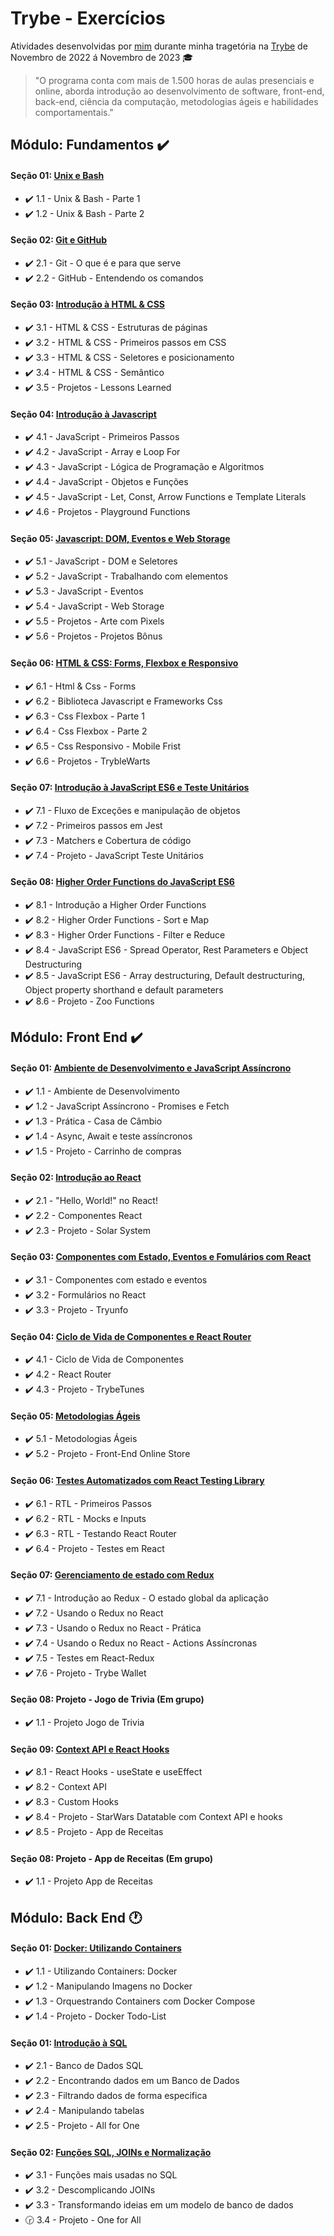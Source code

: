 # Trybe - Exercícios 

Atividades desenvolvidas por [mim](https://www.linkedin.com/in/luandersonalvesdev/) durante minha tragetória na [Trybe](https://www.betrybe.com/) de Novembro de 2022 á Novembro de 2023 :mortar_board: 

>"O programa conta com mais de 1.500 horas de aulas presenciais e online, aborda introdução ao desenvolvimento de software, front-end, back-end, ciência da computação, metodologias ágeis e habilidades comportamentais."

## Módulo: Fundamentos :heavy_check_mark:

#### Seção 01: [Unix e Bash](https://github.com/luandersonalvesdev/trybe-exercises/tree/main/fundamentos/session01-unix-e-shell)

- :heavy_check_mark: 1.1 - Unix & Bash - Parte 1
- :heavy_check_mark: 1.2 - Unix & Bash - Parte 2

#### Seção 02: [Git e GitHub](https://github.com/luandersonalvesdev/trybe-exercises/tree/main/fundamentos/session02-git-github-e-internet)

- :heavy_check_mark: 2.1 - Git - O que é e para que serve
- :heavy_check_mark: 2.2 - GitHub - Entendendo os comandos


#### Seção 03: [Introdução à HTML & CSS](https://github.com/luandersonalvesdev/trybe-exercises/tree/main/fundamentos/session03-introducao-a-html-e-css)

- :heavy_check_mark: 3.1 - HTML & CSS - Estruturas de páginas
- :heavy_check_mark: 3.2 - HTML & CSS - Primeiros passos em CSS
- :heavy_check_mark: 3.3 - HTML & CSS - Seletores e posicionamento
- :heavy_check_mark: 3.4 - HTML & CSS - Semântico
- :heavy_check_mark: 3.5 - Projetos - Lessons Learned

#### Seção 04: [Introdução à Javascript](https://github.com/luandersonalvesdev/trybe-exercises/tree/main/fundamentos/session04-javascript)

- :heavy_check_mark: 4.1 - JavaScript - Primeiros Passos
- :heavy_check_mark: 4.2 - JavaScript - Array e Loop For
- :heavy_check_mark: 4.3 - JavaScript - Lógica de Programação e Algoritmos
- :heavy_check_mark: 4.4 - JavaScript - Objetos e Funções
- :heavy_check_mark: 4.5 - JavaScript - Let, Const, Arrow Functions e Template Literals
- :heavy_check_mark: 4.6 - Projetos - Playground Functions

#### Seção 05: [Javascript: DOM, Eventos e Web Storage](https://github.com/luandersonalvesdev/trybe-exercises/tree/main/fundamentos/session05-js-dom-eventos-seletores)

- :heavy_check_mark: 5.1 - JavaScript - DOM e Seletores
- :heavy_check_mark: 5.2 - JavaScript - Trabalhando com elementos
- :heavy_check_mark: 5.3 - JavaScript - Eventos
- :heavy_check_mark: 5.4 - JavaScript - Web Storage
- :heavy_check_mark: 5.5 - Projetos - Arte com Pixels
- :heavy_check_mark: 5.6 - Projetos - Projetos Bônus

#### Seção 06: [HTML & CSS: Forms, Flexbox e Responsivo](https://github.com/luandersonalvesdev/trybe-exercises/tree/main/fundamentos/session06-html-css-forms-flexbox-responsividade)

- :heavy_check_mark: 6.1 - Html & Css - Forms
- :heavy_check_mark: 6.2 - Biblioteca Javascript e Frameworks Css
- :heavy_check_mark: 6.3 - Css Flexbox - Parte 1
- :heavy_check_mark: 6.4 - Css Flexbox - Parte 2
- :heavy_check_mark: 6.5 - Css Responsivo - Mobile Frist
- :heavy_check_mark: 6.6 - Projetos - TrybleWarts

#### Seção 07: [Introdução à JavaScript ES6 e Teste Unitários](https://github.com/luandersonalvesdev/trybe-exercises/tree/main/fundamentos/session07-js-es6-e-testes-unitarios)

- :heavy_check_mark: 7.1 - Fluxo de Exceções e manipulação de objetos
- :heavy_check_mark: 7.2 - Primeiros passos em Jest
- :heavy_check_mark: 7.3 - Matchers e Cobertura de código
- :heavy_check_mark: 7.4 - Projeto - JavaScript Teste Unitários

#### Seção 08: [Higher Order Functions do JavaScript ES6](https://github.com/luandersonalvesdev/trybe-exercises/tree/main/fundamentos/session08-introducao-a-higher-order-functions)

- :heavy_check_mark: 8.1 -  Introdução a Higher Order Functions
- :heavy_check_mark: 8.2 - Higher Order Functions -  Sort e Map
- :heavy_check_mark: 8.3 - Higher Order Functions - Filter e Reduce
- :heavy_check_mark: 8.4 - JavaScript ES6 -  Spread Operator, Rest Parameters e Object Destructuring
- :heavy_check_mark: 8.5 - JavaScript ES6 - Array destructuring, Default destructuring, Object property shorthand e default parameters
- :heavy_check_mark: 8.6 - Projeto - Zoo Functions

## Módulo: Front End :heavy_check_mark:

#### Seção 01: [Ambiente de Desenvolvimento e JavaScript Assíncrono](https://github.com/luandersonalvesdev/trybe-exercises/tree/main/front-end/session01-ambiente-de-desenvolvimento)

- :heavy_check_mark: 1.1 - Ambiente de Desenvolvimento
- :heavy_check_mark: 1.2 - JavaScript Assíncrono - Promises e Fetch
- :heavy_check_mark: 1.3 - Prática - Casa de Câmbio
- :heavy_check_mark: 1.4 - Async, Await e teste assíncronos
- :heavy_check_mark: 1.5 - Projeto - Carrinho de compras

#### Seção 02: [Introdução ao React](https://github.com/luandersonalvesdev/trybe-exercises/tree/main/front-end/session02-introducao-ao-react)

- :heavy_check_mark: 2.1 - "Hello, World!" no React!
- :heavy_check_mark: 2.2 - Componentes React
- :heavy_check_mark: 2.3 - Projeto - Solar System

#### Seção 03: [Componentes com Estado, Eventos e Fomulários com React](https://github.com/luandersonalvesdev/trybe-exercises/tree/main/front-end/session03-componentes-com-estado-eventos-e-forms-com-react)

- :heavy_check_mark: 3.1 - Componentes com estado e eventos
- :heavy_check_mark: 3.2 - Formulários no React
- :heavy_check_mark:  3.3 - Projeto - Tryunfo

#### Seção 04: [Ciclo de Vida de Componentes e React Router](https://github.com/luandersonalvesdev/trybe-exercises/tree/main/front-end/session04-ciclo-de-vida-de-componentes-e-react-router)

- :heavy_check_mark: 4.1 - Ciclo de Vida de Componentes
- :heavy_check_mark: 4.2 - React Router
- :heavy_check_mark: 4.3 - Projeto - TrybeTunes

#### Seção 05: [Metodologias Ágeis](https://github.com/luandersonalvesdev/trybe-exercises/tree/main/front-end/session05-metodologias-ageis)

- :heavy_check_mark: 5.1 - Metodologias Ágeis
- :heavy_check_mark: 5.2 - Projeto - Front-End Online Store

#### Seção 06: [Testes Automatizados com React Testing Library](https://github.com/luandersonalvesdev/trybe-exercises/tree/main/front-end/session06-testes-automatizados-com-rtl)

- :heavy_check_mark: 6.1 - RTL - Primeiros Passos
- :heavy_check_mark: 6.2 - RTL - Mocks e Inputs
- :heavy_check_mark: 6.3 - RTL - Testando React Router
- :heavy_check_mark: 6.4 - Projeto -  Testes em React

#### Seção 07: [Gerenciamento de estado com Redux](https://github.com/luandersonalvesdev/trybe-exercises/tree/main/front-end/session07-gerenciamento-de-estado-com-redux)

- :heavy_check_mark: 7.1 - Introdução ao Redux - O estado global da aplicação
- :heavy_check_mark: 7.2 - Usando o Redux no React
- :heavy_check_mark: 7.3 - Usando o Redux no React - Prática
- :heavy_check_mark: 7.4 - Usando o Redux no React - Actions Assíncronas
- :heavy_check_mark: 7.5 - Testes em React-Redux
- :heavy_check_mark: 7.6 - Projeto - Trybe Wallet

#### Seção 08: Projeto - Jogo de Trivia (Em grupo)

- :heavy_check_mark: 1.1 - Projeto Jogo de Trivia

#### Seção 09: [Context API e React Hooks](https://github.com/luandersonalvesdev/trybe-exercises/tree/main/front-end/session09-context-api-e-react-hooks/day01/exe/dois-exercicios)

- :heavy_check_mark: 8.1 - React Hooks - useState e useEffect
- :heavy_check_mark: 8.2 - Context API
- :heavy_check_mark: 8.3 - Custom Hooks
- :heavy_check_mark: 8.4 - Projeto - StarWars Datatable com Context API e hooks
- :heavy_check_mark: 8.5 - Projeto - App de Receitas

#### Seção 08: Projeto - App de Receitas (Em grupo)

- :heavy_check_mark: 1.1 - Projeto App de Receitas

## Módulo: Back End :clock1:
#### Seção 01: [Docker: Utilizando Containers](https://github.com/luandersonalvesdev/trybe-exercises/tree/main/back-end/session01-utilizando-containers)

- :heavy_check_mark: 1.1 - Utilizando Containers: Docker
- :heavy_check_mark: 1.2 - Manipulando Imagens no Docker
- :heavy_check_mark: 1.3 - Orquestrando Containers com Docker Compose
- :heavy_check_mark: 1.4 - Projeto - Docker Todo-List


#### Seção 01: [Introdução à SQL](https://github.com/luandersonalvesdev/trybe-exercises/tree/main/back-end/session02-encontrando-dados-em-um-banco-de-dados)

- :heavy_check_mark: 2.1 - Banco de Dados SQL
- :heavy_check_mark: 2.2 - Encontrando dados em um Banco de Dados
- :heavy_check_mark: 2.3 - Filtrando dados de forma especifica
- :heavy_check_mark: 2.4 - Manipulando tabelas
- :heavy_check_mark: 2.5 - Projeto - All for One

#### Seção 02: [Funções SQL, JOINs e Normalização](https://github.com/luandersonalvesdev/trybe-exercises/tree/main/back-end/session03-funcoes-sql-joins-e-normalizacao)

- :heavy_check_mark: 3.1 - Funções mais usadas no SQL
- :heavy_check_mark: 3.2 - Descomplicando JOINs
- :heavy_check_mark: 3.3 - Transformando ideias em um modelo de banco de dados
- :clock230: 3.4 - Projeto - One for All